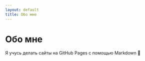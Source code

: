 ```yaml
---
layout: default
title: Обо мне
---
```


# Обо мне
Я учусь делать сайты на GitHub Pages с помощью Markdown 🚀